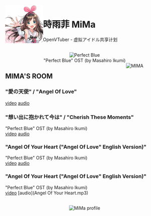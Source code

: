 <img src="ui/unnamed.jpg" align="left" alt="MIMA" width="120"/>

# 時雨菲 MiMa

OpenVTuber - 虚拟アイドル共享计划

<br>
<div align="center">
    <img src="ui/Pefect BLUE.jpg" alt="Perfect Blue ">
    <br>"Perfect Blue" OST (by Masahiro Ikumi)
</div>

<img src="https://yt3.ggpht.com/ytc/AAUvwnjVAc7xqJqG-LO1T1z82pXh5eppiu629TcdVVfP=s88-c-k-c0x00ffffff-no-rj" align="right" alt="MIMA" width="120"/>
<h2>MIMA'S ROOM</h2>

### "愛の天使" / "Angel Of Love" 
 [video](https://www.youtube.com/watch?v=p7Q0SzRQTBc&list=LL&index=1) [audio](https://music.163.com/song?id=28442044&userid=96635261)

### "想い出に抱かれて今は" / "Cherish These Moments"
"Perfect Blue" OST (by Masahiro Ikumi) <br>[video](https://www.youtube.com/watch?v=zXJtRmIDxjs) [audio](https://music.163.com/song?id=28442050&userid=96635261)

### "Angel Of Your Heart ("Angel Of Love" English Version)" 
"Perfect Blue" OST (by Masahiro Ikumi) <br>[video](https://www.youtube.com/watch?v=eYOLCrQ8Hp8) [audio](https://music.163.com/song?id=1425373&userid=96635261)

### "Angel Of Your Heart ("Angel Of Love" English Version)"
"Perfect Blue" OST (by Masahiro Ikumi) <br>[video](https://www.youtube.com/watch?v=eYOLCrQ8Hp8) [audio](Angel Of Your Heart.mp3)

<br>
<div align="center">
    <img src="https://pics1.beautyyu.top/origin/IMG_20190616_120418_1.jpg" alt="MiMa profile">
</div>

